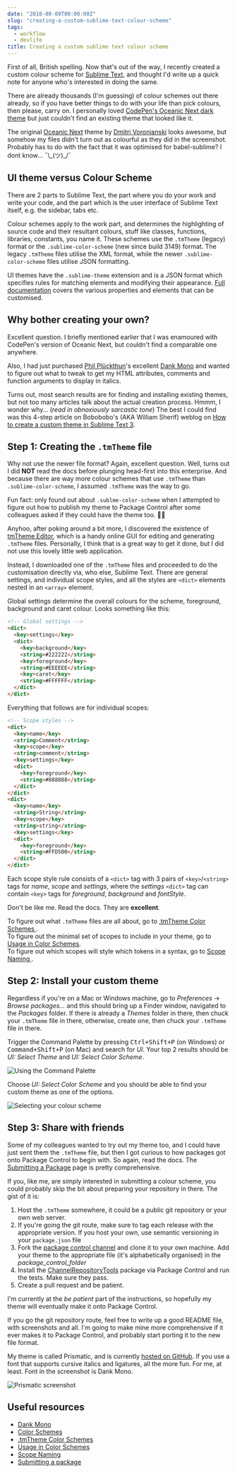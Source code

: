 ```yaml
---
date: "2018-08-09T00:00:00Z"
slug: "creating-a-custom-sublime-text-colour-scheme"
tags:
  - workflow
  - devlife
title: Creating a custom sublime text colour scheme
---
```


First of all, British spelling. Now that's out of the way, I recently created a custom colour scheme for [Sublime Text](https://www.sublimetext.com/), and thought I'd write up a quick note for anyone who's interested in doing the same.

There are already thousands (I'm guessing) of colour schemes out there already, so if you have better things to do with your life than pick colours, then please, carry on. I personally loved [CodePen's Oceanic Next dark theme](https://blog.codepen.io/2016/02/21/five-brand-new-themes/) but just couldn't find an existing theme that looked like it.

The original [Oceanic Next](https://web.archive.org/web/20191129071611/https://labs.voronianski.com/oceanic-next-color-scheme/) theme by [Dmitri Voronianski](http://pixelhunter.me/) looks awesome, but somehow my files didn't turn out as colourful as they did in the screenshot. Probably has to do with the fact that it was optimised for babel-sublime? I dont know… <span class="kaomoji">¯\\\_(ツ)\_/¯</span>

## UI theme versus Colour Scheme

There are 2 parts to Sublime Text, the part where you do your work and write your code, and the part which is the user interface of Sublime Text itself, e.g. the sidebar, tabs etc.

Colour schemes apply to the work part, and determines the highlighting of source code and their resultant colours, stuff like classes, functions, libraries, constants, you name it. These schemes use the `.tmTheme` (legacy) format or the `.sublime-color-scheme` (new since build 3149) format. The legacy `.tmTheme` files utilise the XML format, while the newer `.sublime-color-scheme` files utilise JSON formatting.

UI themes have the `.sublime-theme` extension and is a JSON format which specifies rules for matching elements and modifying their appearance. [Full documentation](https://www.sublimetext.com/docs/3/themes.html) covers the various properties and elements that can be customised.

## Why bother creating your own?

Excellent question. I briefly mentioned earlier that I was enamoured with CodePen's version of Oceanic Next, but couldn't find a comparable one anywhere.

Also, I had just purchased [Phil Plückthun](https://twitter.com/_philpl)'s excellent [Dank Mono](https://dank.sh/) and wanted to figure out what to tweak to get my HTML attributes, comments and function arguments to display in italics.

Turns out, most search results are for finding and installing existing themes, but not too many articles talk about the actual creation process. Hmmm, I wonder why… (_read in obnoxiously sarcastic tone_) The best I could find was this 4-step article on Bobobobo's (AKA William Sherif) weblog on [How to create a custom theme in Sublime Text 3](https://bobobobo.wordpress.com/2017/02/27/how-to-create-a-custom-sublime-text-3-color-scheme/).

## Step 1: Creating the `.tmTheme` file

Why not use the newer file format? Again, excellent question. Well, turns out I did **NOT** read the docs before plunging head-first into this enterprise. And because there are way more colour schemes that use `.tmTheme` than `.sublime-color-scheme`, I assumed `.tmTheme` was the way to go.

Fun fact: only found out about `.sublme-color-scheme` when I attempted to figure out how to publish my theme to Package Control after some colleagues asked if they could have the theme too. <span class="emoji" role="img" tabindex="0" aria-label="person facepalming">&#x1F926;&#x200D;&#x2640;&#xFE0F;</span>

Anyhoo, after poking around a bit more, I discovered the existence of [tmTheme Editor](https://tmtheme-editor.herokuapp.com/), which is a handy online GUI for editing and generating `.tmTheme` files. Personally, I think that is a great way to get it done, but I did not use this lovely little web application.

Instead, I downloaded one of the `.tmTheme` files and proceeded to do the customisation directly via, who else, Sublime Text. There are general settings, and individual scope styles, and all the styles are `<dict>` elements nested in an `<array>` element.

Global settings determine the overall colours for the scheme, foreground, background and caret colour. Looks something like this:

```html
<!-- Global settings -->
<dict>
  <key>settings</key>
  <dict>
    <key>background</key>
    <string>#222222</string>
    <key>foreground</key>
    <string>#EEEEEE</string>
    <key>caret</key>
    <string>#FFFFFF</string>
  </dict>
</dict>
```

Everything that follows are for individual scopes:

```html
<!-- Scope styles -->
<dict>
  <key>name</key>
  <string>Comment</string>
  <key>scope</key>
  <string>comment</string>
  <key>settings</key>
  <dict>
    <key>foreground</key>
    <string>#888888</string>
  </dict>
</dict>
<dict>
  <key>name</key>
  <string>String</string>
  <key>scope</key>
  <string>string</string>
  <key>settings</key>
  <dict>
    <key>foreground</key>
    <string>#FFD500</string>
  </dict>
</dict>
```

Each scope style rule consists of a `<dict>` tag with 3 pairs of `<key>`/`<string>` tags for _name_, _scope_ and _settings_, where the _settings_ `<dict>` tag can contain `<key>` tags for _foreground_, _background_ and _fontStyle_.

Don't be like me. Read the docs. They are **excellent**.

To figure out what `.tmTheme` files are all about, go to [.tmTheme Color Schemes ](https://www.sublimetext.com/docs/3/color_schemes_tmtheme.html).  
To figure out the minimal set of scopes to include in your theme, go to [Usage in Color Schemes](http://www.sublimetext.com/docs/3/scope_naming.html#color_schemes).  
To figure out which scopes will style which tokens in a syntax, go to [Scope Naming ](http://www.sublimetext.com/docs/3/scope_naming.html).

## Step 2: Install your custom theme

Regardless if you're on a Mac or Windows machine, go to _Preferences_ -> _Browse packages…_ and this should bring up a Finder window, navigated to the _Packages_ folder. If there is already a _Themes_ folder in there, then chuck your `.tmTheme` file in there, otherwise, create one, then chuck your `.tmTheme` file in there.

Trigger the Command Palette by pressing <kbd>Ctrl+Shift+P</kbd> (on Windows) or <kbd>Command+Shift+P</kbd> (on Mac) and search for _UI_. Your top 2 results should be _UI: Select Theme_ and _UI: Select Color Scheme_.

<img srcset="/images/posts/st3-colour-scheme/activate-480.jpg 480w, /images/posts/st3-colour-scheme/activate-640.jpg 640w, /images/posts/st3-colour-scheme/activate-960.jpg 960w, /images/posts/st3-colour-scheme/activate-1280.jpg 1280w" sizes="(max-width: 400px) 100vw, (max-width: 960px) 75vw, 640px" src="/images/posts/st3-colour-scheme/activate-640.jpg" alt="Using the Command Palette" />

Choose _UI: Select Color Scheme_ and you should be able to find your custom theme as one of the options.

<img srcset="/images/posts/st3-colour-scheme/activate2-480.jpg 480w, /images/posts/st3-colour-scheme/activate2-640.jpg 640w, /images/posts/st3-colour-scheme/activate2-960.jpg 960w, /images/posts/st3-colour-scheme/activate2-1280.jpg 1280w" sizes="(max-width: 400px) 100vw, (max-width: 960px) 75vw, 640px" src="/images/posts/st3-colour-scheme/activate2-640.jpg" alt="Selecting your colour scheme" />

## Step 3: Share with friends

Some of my colleagues wanted to try out my theme too, and I could have just sent them the `.tmTheme` file, but then I got curious to how packages got onto Package Control to begin with. So again, read the docs. The [Submitting a Package](https://packagecontrol.io/docs/submitting_a_package) page is pretty comprehensive.

If you, like me, are simply interested in submitting a colour scheme, you could probably skip the bit about preparing your repository in there. The gist of it is:

1. Host the `.tmTheme` somewhere, it could be a public git repository or your own web server.
2. If you're going the git route, make sure to tag each release with the appropriate version. If you host your own, use semantic versioning in your `package.json` file
3. Fork the [package control channel](https://github.com/wbond/package_control_channel) and clone it to your own machine. Add your theme to the appropriate file (it's alphabetically organised) in the _package_control_folder_
4. Install the [Channel​Repository​Tools](https://packagecontrol.io/packages/ChannelRepositoryTools) package via Package Control and run the tests. Make sure they pass.
5. Create a pull request and be patient.

I'm currently at the _be patient_ part of the instructions, so hopefully my theme will eventually make it onto Package Control.

If you go the git repository route, feel free to write up a good README file, with screenshots and all. I'm going to make mine more comprehensive if it ever makes it to Package Control, and probably start porting it to the new file format.

My theme is called Prismatic, and is currently [hosted on GitHub](https://github.com/huijing/Prismatic). If you use a font that supports cursive italics and ligatures, all the more fun. For me, at least. Font in the screenshot is Dank Mono.

<img srcset="/images/posts/st3-colour-scheme/screenshot-480.jpg 480w, /images/posts/st3-colour-scheme/screenshot-640.jpg 640w, /images/posts/st3-colour-scheme/screenshot-960.jpg 960w, /images/posts/st3-colour-scheme/screenshot-1280.jpg 1280w" sizes="(max-width: 400px) 100vw, (max-width: 960px) 75vw, 640px" src="/images/posts/st3-colour-scheme/screenshot-640.jpg" alt="Prismatic screenshot" />

## Useful resources

<ul>
  <li class="no-margin"><a href="https://dank.sh/">Dank Mono</a></li>
  <li class="no-margin"><a href="https://www.sublimetext.com/docs/3/color_schemes.html">Color Schemes</a></li>
  <li class="no-margin"><a href="https://www.sublimetext.com/docs/3/color_schemes_tmtheme.html">.tmTheme Color Schemes</a></li>
  <li class="no-margin"><a href="http://www.sublimetext.com/docs/3/scope_naming.html#color_schemes">Usage in Color Schemes</a></li>
  <li class="no-margin"><a href="http://www.sublimetext.com/docs/3/scope_naming.html">Scope Naming</a></li>
  <li><a href="https://packagecontrol.io/docs/submitting_a_package">Submitting a package</a></li>
</ul>
